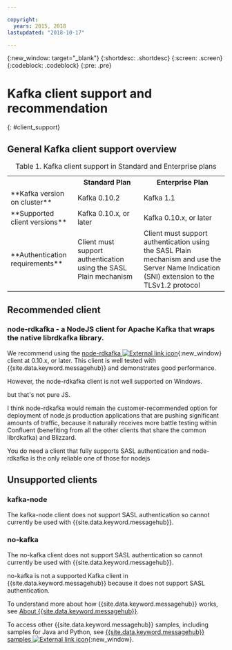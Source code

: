 ```yaml
---

copyright:
  years: 2015, 2018
lastupdated: "2018-10-17"

---
```


{:new_window: target="_blank"}
{:shortdesc: .shortdesc}
{:screen: .screen}
{:codeblock: .codeblock}
{:pre: .pre}

# Kafka client support and recommendation
{: #client_support}

## General Kafka client support overview

<table>
    <caption>Table 1. Kafka client support in Standard and Enterprise plans</caption>
      <tr>
	        <th></th>
		    <th>Standard Plan</th>
		    <th>Enterprise Plan</th>
        </tr>
	  		<tr>
			<td>**Kafka version on cluster**</td>
			<td>Kafka 0.10.2</td>
			<td>Kafka 1.1</td>
		</tr>
	  		<tr>
			<td>**Supported client versions**</td>
			<td>Kafka 0.10.x, or later</td>
			<td>Kafka 0.10.x, or later</td>
		</tr>
			<td>**Authentication requirements**</td>
			<td>Client must support authentication using the SASL Plain mechanism</td>
			<td>Client must support authentication using the SASL Plain mechanism and use the Server Name Indication (SNI) extension to the TLSv1.2 protocol</td>
		</tr>

</table>

## Recommended client

### node-rdkafka - a NodeJS client for Apache Kafka that wraps the native librdkafka library. 
We recommend using the [node-rdkafka ![External link icon](../../icons/launch-glyph.svg "External link icon")](https://github.com/Blizzard/node-rdkafka/blob/master/README.md){:new_window} client at 0.10.x, or later. This client is well tested with {{site.data.keyword.messagehub}} and demonstrates good performance. 

However, the node-rdkafka client is not well supported on Windows.

 but that's not pure JS.

I think node-rdkafka would remain the customer-recommended option for deployment of node.js production applications that are pushing significant amounts of traffic, because it naturally receives more battle testing within Confluent (benefiting from all the other clients that share the common librdkafka) and Blizzard. 

You do need a client that fully supports SASL authentication and node-rdkafka is the only reliable one of those for nodejs

## Unsupported clients

### kafka-node
The kafka-node client does not support SASL authentication so cannot currently be used with {{site.data.keyword.messagehub}}.



### no-kafka 
The no-kafka client does not support SASL authentication so cannot currently be used with {{site.data.keyword.messagehub}}.

no-kafka is not a supported Kafka client in {{site.data.keyword.messagehub}} because it does not support SASL authentication.


To understand more about how {{site.data.keyword.messagehub}} works, see [About {{site.data.keyword.messagehub}}](/docs/services/EventStreams/eventstreams010.html).

To access other {{site.data.keyword.messagehub}} samples, including samples for Java and Python, see [{{site.data.keyword.messagehub}} samples ![External link icon](../../icons/launch-glyph.svg "External link icon")](https://github.com/ibm-messaging/event-streams-samples){:new_window}.






